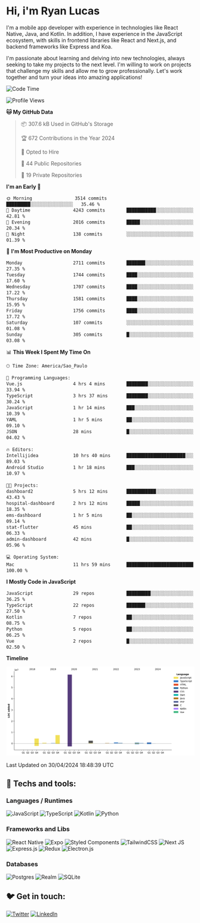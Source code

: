 # Hi, i'm Ryan Lucas

I'm a mobile app developer with experience in technologies like React Native, Java, and Kotlin.
In addition, I have experience in the JavaScript ecosystem, with skills in frontend libraries like React and Next.js, and backend frameworks like Express and Koa.

I'm passionate about learning and delving into new technologies, always seeking to take my projects to the next level. I'm willing to work on projects that challenge my skills and allow me to grow professionally. Let's work together and turn your ideas into amazing applications!


<!--START_SECTION:waka-->
![Code Time](http://img.shields.io/badge/Code%20Time-273%20hrs%2037%20mins-blue)

![Profile Views](http://img.shields.io/badge/Profile%20Views-0-blue)

**🐱 My GitHub Data** 

> 📦 307.6 kB Used in GitHub's Storage 
 > 
> 🏆 672 Contributions in the Year 2024
 > 
> 💼 Opted to Hire
 > 
> 📜 44 Public Repositories 
 > 
> 🔑 19 Private Repositories 
 > 
**I'm an Early 🐤** 

```text
🌞 Morning                3514 commits        █████████░░░░░░░░░░░░░░░░   35.46 % 
🌆 Daytime                4243 commits        ███████████░░░░░░░░░░░░░░   42.81 % 
🌃 Evening                2016 commits        █████░░░░░░░░░░░░░░░░░░░░   20.34 % 
🌙 Night                  138 commits         ░░░░░░░░░░░░░░░░░░░░░░░░░   01.39 % 
```
📅 **I'm Most Productive on Monday** 

```text
Monday                   2711 commits        ███████░░░░░░░░░░░░░░░░░░   27.35 % 
Tuesday                  1744 commits        ████░░░░░░░░░░░░░░░░░░░░░   17.60 % 
Wednesday                1707 commits        ████░░░░░░░░░░░░░░░░░░░░░   17.22 % 
Thursday                 1581 commits        ████░░░░░░░░░░░░░░░░░░░░░   15.95 % 
Friday                   1756 commits        ████░░░░░░░░░░░░░░░░░░░░░   17.72 % 
Saturday                 107 commits         ░░░░░░░░░░░░░░░░░░░░░░░░░   01.08 % 
Sunday                   305 commits         █░░░░░░░░░░░░░░░░░░░░░░░░   03.08 % 
```


📊 **This Week I Spent My Time On** 

```text
🕑︎ Time Zone: America/Sao_Paulo

💬 Programming Languages: 
Vue.js                   4 hrs 4 mins        ████████░░░░░░░░░░░░░░░░░   33.94 % 
TypeScript               3 hrs 37 mins       ████████░░░░░░░░░░░░░░░░░   30.24 % 
JavaScript               1 hr 14 mins        ███░░░░░░░░░░░░░░░░░░░░░░   10.39 % 
YAML                     1 hr 5 mins         ██░░░░░░░░░░░░░░░░░░░░░░░   09.10 % 
JSON                     28 mins             █░░░░░░░░░░░░░░░░░░░░░░░░   04.02 % 

🔥 Editors: 
Intellijidea             10 hrs 40 mins      ██████████████████████░░░   89.03 % 
Android Studio           1 hr 18 mins        ███░░░░░░░░░░░░░░░░░░░░░░   10.97 % 

🐱‍💻 Projects: 
dashboard2               5 hrs 12 mins       ███████████░░░░░░░░░░░░░░   43.43 % 
hospital-dashboard       2 hrs 12 mins       █████░░░░░░░░░░░░░░░░░░░░   18.35 % 
ems-dashboard            1 hr 5 mins         ██░░░░░░░░░░░░░░░░░░░░░░░   09.14 % 
stat-flutter             45 mins             ██░░░░░░░░░░░░░░░░░░░░░░░   06.33 % 
admin-dashboard          42 mins             █░░░░░░░░░░░░░░░░░░░░░░░░   05.96 % 

💻 Operating System: 
Mac                      11 hrs 59 mins      █████████████████████████   100.00 % 
```

**I Mostly Code in JavaScript** 

```text
JavaScript               29 repos            █████████░░░░░░░░░░░░░░░░   36.25 % 
TypeScript               22 repos            ███████░░░░░░░░░░░░░░░░░░   27.50 % 
Kotlin                   7 repos             ██░░░░░░░░░░░░░░░░░░░░░░░   08.75 % 
Python                   5 repos             ██░░░░░░░░░░░░░░░░░░░░░░░   06.25 % 
Vue                      2 repos             █░░░░░░░░░░░░░░░░░░░░░░░░   02.50 % 
```



**Timeline**

![Lines of Code chart](https://raw.githubusercontent.com/RyanGst/RyanGst/main/assets/bar_graph.png)


 Last Updated on 30/04/2024 18:48:39 UTC
<!--END_SECTION:waka-->

## 🔧 Techs and tools: 

### Languages / Runtimes
![JavaScript](https://img.shields.io/badge/javascript-%23323330.svg?style=for-the-badge&logo=javascript&logoColor=%23F7DF1E)
![TypeScript](https://img.shields.io/badge/typescript-%23007ACC.svg?style=for-the-badge&logo=typescript&logoColor=white)
![Kotlin](https://img.shields.io/badge/kotlin-%230095D5.svg?style=for-the-badge&logo=kotlin&logoColor=white) ![Python](https://img.shields.io/badge/python-3670A0?style=for-the-badge&logo=python&logoColor=ffdd54)

### Frameworks and Libs
![React Native](https://img.shields.io/badge/react_native-%2320232a.svg?style=for-the-badge&logo=react&logoColor=%2361DAFB)
![Expo](https://img.shields.io/badge/expo-1C1E24?style=for-the-badge&logo=expo&logoColor=#D04A37)
![Styled Components](https://img.shields.io/badge/styled--components-DB7093?style=for-the-badge&logo=styled-components&logoColor=white)
![TailwindCSS](https://img.shields.io/badge/tailwindcss-%2338B2AC.svg?style=for-the-badge&logo=tailwind-css&logoColor=white)
![Next JS](https://img.shields.io/badge/Next-black?style=for-the-badge&logo=next.js&logoColor=white)
![Express.js](https://img.shields.io/badge/express.js-%23404d59.svg?style=for-the-badge&logo=express&logoColor=%2361DAFB)
![Redux](https://img.shields.io/badge/redux-%23593d88.svg?style=for-the-badge&logo=redux&logoColor=white)
![Electron.js](https://img.shields.io/badge/Electron-191970?style=for-the-badge&logo=Electron&logoColor=white)

### Databases
![Postgres](https://img.shields.io/badge/postgres-%23316192.svg?style=for-the-badge&logo=postgresql&logoColor=white)
![Realm](https://img.shields.io/badge/Realm-39477F?style=for-the-badge&logo=realm&logoColor=white)
![SQLite](https://img.shields.io/badge/sqlite-%2307405e.svg?style=for-the-badge&logo=sqlite&logoColor=white)

## 🐦 Get in touch:

[![Twitter](https://img.shields.io/badge/Twitter-%231DA1F2.svg?style=for-the-badge&logo=Twitter&logoColor=white)](https://twitter.com/ryangst_)
[![LinkedIn](https://img.shields.io/badge/linkedin-%230077B5.svg?style=for-the-badge&logo=linkedin&logoColor=white)](https://www.linkedin.com/in/ryan-lucas-machado/)
